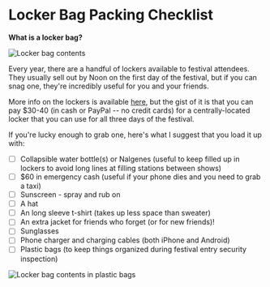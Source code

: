 # Locker Bag Packing Checklist

**What is a locker bag?**

![Locker bag contents](https://github.com/mattlebel/Outside-Lands/blob/master/images/locker_bag.jpg?raw=true)

Every year, there are a handful of lockers available to festival attendees. They usually sell out by Noon on the first day of the festival, but if you can snag one, they're incredibly useful for you and your friends.

More info on the lockers is available [here](http://www.outsidelandslockers.com/u03.htm), but the gist of it is that you can pay $30-40 (in cash or PayPal -- no credit cards) for a centrally-located locker that you can use for all three days of the festival.

If you're lucky enough to grab one, here's what I suggest that you load it up with:

- [ ] Collapsible water bottle(s) or Nalgenes (useful to keep filled up in lockers to avoid long lines at filling stations between shows)
- [ ] $60 in emergency cash (useful if your phone dies and you need to grab a taxi)
- [ ] Sunscreen - spray and rub on
- [ ] A hat
- [ ] An long sleeve t-shirt (takes up less space than sweater)
- [ ] An extra jacket for friends who forget (or for new friends)!
- [ ] Sunglasses
- [ ] Phone charger and charging cables (both iPhone and Android)
- [ ] Plastic bags (to keep things organized during festival entry security inspection)

![Locker bag contents in plastic bags](https://github.com/mattlebel/Outside-Lands/blob/master/images/locker_bag_plastic_bags.jpg?raw=true)
